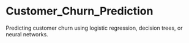 # Customer_Churn_Prediction
 Predicting customer churn using logistic regression, decision trees, or neural networks.
